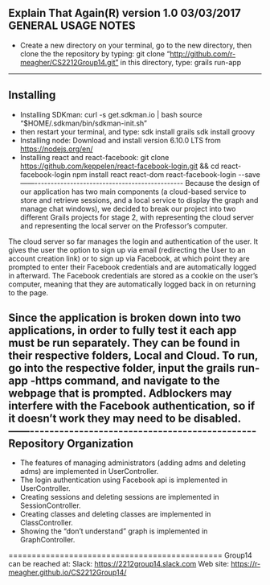 Explain That Again(R) version 1.0 03/03/2017
GENERAL USAGE NOTES
--------------------
- Create a new directory on your terminal, go to the new directory, then clone the the
  repository by typing:
    git clone “http://github.com/r-meagher/CS2212Group14.git”
  in this directory, type:
    grails run-app
----------------------------------------------
Installing
-----------
- Installing SDKman:
    curl -s get.sdkman.io | bash
    source “$HOME/.sdkman/bin/sdkman-init.sh”
- then restart your terminal, and type:
    sdk install grails
    sdk install groovy
- Installing node:
    Download and install version 6.10.0 LTS from https://nodejs.org/en/
- Installing react and react-facebook:
    git clone https://github.com/keppelen/react-facebook-login.git && cd react-facebook-login
    npm install react react-dom react-facebook-login --save
——----------------------------------------------
Because the design of our application has two main components
(a cloud-based service to store and retrieve sessions, and a local service to
display the graph and manage chat windows), we decided to break our project into
two different Grails projects for stage 2, with <REDACTED> representing the cloud
server and <REDACTED> representing the local server on the Professor’s computer.

The cloud server so far manages the login and authentication of the user. It gives
the user the option to sign up via email (redirecting the User to an account creation link)
or to sign up via Facebook, at which point they are prompted to enter their Facebook
credentials and are automatically logged in afterward. The Facebook credentials are stored
as a cookie on the user’s computer, meaning that they are automatically logged back in on returning to the page.

Since the application is broken down into two applications, in order to fully test it each app must
be run separately. They can be found in their respective folders, Local and Cloud. To run, go into the
respective folder, input the grails run-app -https command, and navigate to the webpage that is prompted.
Adblockers may interfere with the Facebook authentication, so if it doesn’t work they may need to be disabled.
——----------------------------------------------
Repository Organization
------------------------
- The features of managing administrators (adding adms and deleting adms) are implemented
  in UserController.
- The login authentication using Facebook api is implemented in UserController.
- Creating sessions and deleting sessions are implemented in SessionController.
- Creating classes and deleting classes are implemented in ClassController.
- Showing the “don’t understand” graph is implemented in GraphController.

==============================================
Group14 can be reached at:
Slack:      https://2212group14.slack.com
Web site:   https://r-meagher.github.io/CS2212Group14/